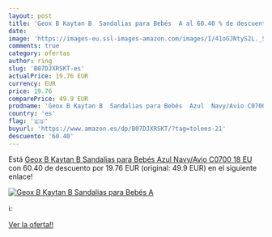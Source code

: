 ```yaml
---
layout: post
title: 'Geox B Kaytan B  Sandalias para Bebés  A al 60.40 % de descuento'
date: 
image: 'https://images-eu.ssl-images-amazon.com/images/I/41oGJNtyS2L._SL200_.jpg'
comments: true
category: ofertas
author: ring
slug: 'B07DJXRSKT-es'
actualPrice: 19.76 EUR
currency: EUR
price: 19.76
comparePrice: 49.9 EUR
prodname: 'Geox B Kaytan B  Sandalias para Bebés  Azul  Navy/Avio C0700   18 EU'
country: 'es'
flag: '🇪🇸'
buyurl: 'https://www.amazon.es/dp/B07DJXRSKT/?tag=tolees-21'
descuento: '60.40'
---
```


Está [Geox B Kaytan B  Sandalias para Bebés  Azul  Navy/Avio C0700   18 EU](https://www.amazon.es/dp/B07DJXRSKT/?tag=tolees-21) con 60.40 de descuento por 19.76 EUR (original: 49.9 EUR) en el siguiente enlace!

[![Geox B Kaytan B  Sandalias para Bebés  A](https://images-eu.ssl-images-amazon.com/images/I/41oGJNtyS2L._SL200_.jpg)](https://www.amazon.es/dp/B07DJXRSKT/?tag=tolees-21)

ℹ️:


[Ver la oferta!!](https://www.amazon.es/dp/B07DJXRSKT/?tag=tolees-21)
